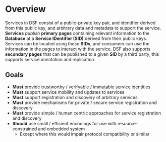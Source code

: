 # Overview

Services in DSF consist of a public-private key pair, and identifier derived from this public key, and arbitrary data and metadata to support the service. **Services** _publish_ **primary pages** containing relevant information to the **Database** at a **Service IDentifier \(SID\)** derived from their public keys. Services can be located using these **SIDs**, and consumers can use the information in the pages to interact with the service. DSF also supports **secondary pages** that can be published to a given **SID** by a third party, this supports service annotation and replication.

## Goals

* **Must** provide trustworthy / verifyable / immutable service identities
* **Must** support service mobility and updates to services
* **Must** support registration and discovery of arbitrary services
* **Must** provide mechanisms for private / secure service registration and discovery
* **Must** provide simple / human centric approaches for service registration and discovery
* **Should** use small / efficient encodings for use with resource-constrained and embedded system
  * Except where this would impair protocol compatibility or similar
